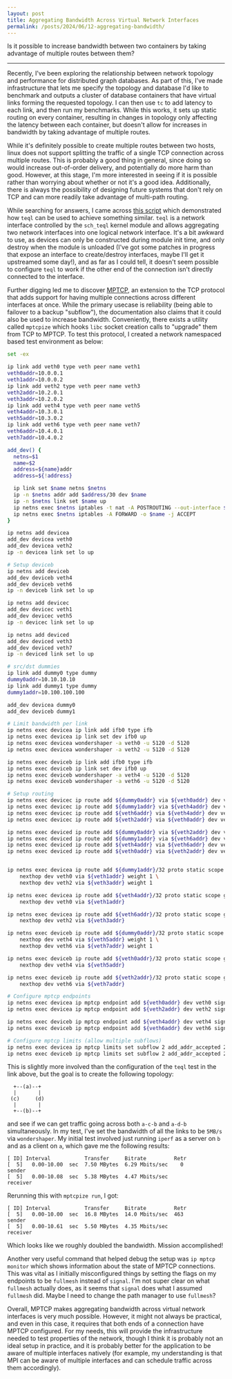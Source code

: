 ```yaml
---
layout: post
title: Aggregating Bandwidth Across Virtual Network Interfaces
permalink: /posts/2024/06/12-aggregating-bandwidth/
---
```


Is it possible to increase bandwidth between two containers by taking advantage
of multiple routes between them?

---

Recently, I've been exploring the relationship between network topology and
performance for distributed graph databases. As part of this, I've made
infrastructure that lets me specify the topology and database I'd like to
benchmark and outputs a cluster of database containers that have virtual links
forming the requested topology. I can then use `tc` to add latency to each link,
and then run my benchmarks. While this works, it sets up static routing on every
container, resulting in changes in topology only affecting the latency between
each container, but doesn't allow for increases in bandwidth by taking advantage
of multiple routes.

While it's definitely possible to create multiple routes between two hosts,
linux does not support splitting the traffic of a single TCP connection across
multiple routes. This is probably a good thing in general, since doing so would
increase out-of-order delivery, and potentially do more harm than good. However,
at this stage, I'm more interested in seeing if it is possible rather than
worrying about whether or not it's a good idea. Additionally, there is always
the possibility of designing future systems that don't rely on TCP and can more
readily take advantage of multi-path routing.

While searching for answers, I came across [this
script](https://github.com/mad-ady/linux-ecmp-lb-netns) which demonstrated how
`teql` can be used to achieve something similar. `teql` is a network interface
controlled by the `sch_teql` kernel module and allows aggregating two network
interfaces into one logical network interface. It's a bit awkward to use, as
devices can only be constructed during module init time, and only destroy when
the module is unloaded (I've got some patches in progress that expose an
interface to create/destroy interfaces, maybe I'll get it upstreamed some day!),
and as far as I could tell, it doesn't seem possible to configure `teql` to work
if the other end of the connection isn't directly connected to the interface.

Further digging led me to discover [MPTCP](https://www.mptcp.dev/), an extension
to the TCP protocol that adds support for having multiple connections across
different interfaces at once. While the primary usecase is reliability (being
able to failover to a backup "subflow"), the documentation also claims that it
could also be used to increase bandwidth. Conveniently, there exists a utility
called `mptcpize` which hooks `libc` socket creation calls to "upgrade" them
from TCP to MPTCP. To test this protocol, I created a network namespaced based
test environment as below:

```bash
set -ex

ip link add veth0 type veth peer name veth1
veth0addr=10.0.0.1
veth1addr=10.0.0.2
ip link add veth2 type veth peer name veth3
veth2addr=10.2.0.1
veth3addr=10.2.0.2
ip link add veth4 type veth peer name veth5
veth4addr=10.3.0.1
veth5addr=10.3.0.2
ip link add veth6 type veth peer name veth7
veth6addr=10.4.0.1
veth7addr=10.4.0.2

add_dev() {
  netns=$1
  name=$2
  address=${name}addr
  address=${!address}

  ip link set $name netns $netns
  ip -n $netns addr add $address/30 dev $name
  ip -n $netns link set $name up
  ip netns exec $netns iptables -t nat -A POSTROUTING --out-interface $name -j MASQUERADE
  ip netns exec $netns iptables -A FORWARD -o $name -j ACCEPT
}

ip netns add devicea
add_dev devicea veth0
add_dev devicea veth2
ip -n devicea link set lo up

# Setup deviceb
ip netns add deviceb
add_dev deviceb veth4
add_dev deviceb veth6
ip -n deviceb link set lo up

ip netns add devicec
add_dev devicec veth1
add_dev devicec veth5
ip -n devicec link set lo up

ip netns add deviced
add_dev deviced veth3
add_dev deviced veth7
ip -n deviced link set lo up

# src/dst dummies
ip link add dummy0 type dummy
dummy0addr=10.10.10.10
ip link add dummy1 type dummy
dummy1addr=10.100.100.100

add_dev devicea dummy0
add_dev deviceb dummy1

# Limit bandwidth per link
ip netns exec devicea ip link add ifb0 type ifb
ip netns exec devicea ip link set dev ifb0 up
ip netns exec devicea wondershaper -a veth0 -u 5120 -d 5120
ip netns exec devicea wondershaper -a veth2 -u 5120 -d 5120

ip netns exec deviceb ip link add ifb0 type ifb
ip netns exec deviceb ip link set dev ifb0 up
ip netns exec deviceb wondershaper -a veth4 -u 5120 -d 5120
ip netns exec deviceb wondershaper -a veth6 -u 5120 -d 5120

# Setup routing
ip netns exec devicec ip route add ${dummy0addr} via ${veth0addr} dev veth1
ip netns exec devicec ip route add ${dummy1addr} via ${veth4addr} dev veth5
ip netns exec devicec ip route add ${veth6addr} via ${veth4addr} dev veth5
ip netns exec devicec ip route add ${veth2addr} via ${veth0addr} dev veth1

ip netns exec deviced ip route add ${dummy0addr} via ${veth2addr} dev veth3
ip netns exec deviced ip route add ${dummy1addr} via ${veth6addr} dev veth7
ip netns exec deviced ip route add ${veth4addr} via ${veth6addr} dev veth7
ip netns exec deviced ip route add ${veth0addr} via ${veth2addr} dev veth3


ip netns exec devicea ip route add ${dummy1addr}/32 proto static scope global \
    nexthop dev veth0 via ${veth1addr} weight 1 \
    nexthop dev veth2 via ${veth3addr} weight 1

ip netns exec devicea ip route add ${veth4addr}/32 proto static scope global \
    nexthop dev veth0 via ${veth1addr}

ip netns exec devicea ip route add ${veth6addr}/32 proto static scope global \
    nexthop dev veth2 via ${veth3addr}

ip netns exec deviceb ip route add ${dummy0addr}/32 proto static scope global \
    nexthop dev veth4 via ${veth5addr} weight 1 \
    nexthop dev veth6 via ${veth7addr} weight 1

ip netns exec deviceb ip route add ${veth0addr}/32 proto static scope global \
    nexthop dev veth4 via ${veth5addr}

ip netns exec deviceb ip route add ${veth2addr}/32 proto static scope global \
    nexthop dev veth6 via ${veth7addr}

# Configure mptcp endpoints
ip netns exec devicea ip mptcp endpoint add ${veth0addr} dev veth0 signal
ip netns exec devicea ip mptcp endpoint add ${veth2addr} dev veth2 signal

ip netns exec deviceb ip mptcp endpoint add ${veth4addr} dev veth4 signal
ip netns exec deviceb ip mptcp endpoint add ${veth6addr} dev veth6 signal

# Configure mptcp limits (allow multiple subflows)
ip netns exec devicea ip mptcp limits set subflow 2 add_addr_accepted 2
ip netns exec deviceb ip mptcp limits set subflow 2 add_addr_accepted 2
```

This is slightly more involved than the configuration of the `teql` test in
the link above, but the goal is to create the following topology:

```
  +--(a)--+
  |       |
 (c)     (d)
  |       |
  +--(b)--+
```

and see if we can get traffic going across both `a-c-b` and `a-d-b`
simultaneously. In my test, I've set the bandwidth of all the links to be
`5MB/s` via `wondershaper`. My initial test involved just running `iperf` as a
server on `b` and as a client on `a`, which gave me the following results:

```
[ ID] Interval           Transfer     Bitrate         Retr
[  5]   0.00-10.00  sec  7.50 MBytes  6.29 Mbits/sec    0             sender
[  5]   0.00-10.08  sec  5.38 MBytes  4.47 Mbits/sec                  receiver
```

Rerunning this with `mptcpize run`, I got:

```
[ ID] Interval           Transfer     Bitrate         Retr
[  5]   0.00-10.00  sec  16.8 MBytes  14.0 Mbits/sec  463             sender
[  5]   0.00-10.61  sec  5.50 MBytes  4.35 Mbits/sec                  receiver
```

Which looks like we roughly doubled the bandwidth. Mission accomplished!

Another very useful command that helped debug the setup was `ip mptcp monitor`
which shows information about the state of MPTCP connections. This was vital as
I initially misconfigured things by setting the flags on my endpoints to be
`fullmesh` instead of `signal`. I'm not super clear on what `fullmesh` actually
does, as it seems that `signal` does what I assumed `fullmesh` did. Maybe I need
to change the path manager to use `fullmesh`?

Overall, MPTCP makes aggregating bandwidth across virtual network interfaces is
very much possible. However, it might not always be practical, and even in this
case, it requires that both ends of a connection have MPTCP configured. For my
needs, this will provide the infrastructure needed to test properties of the
network, though I think it is probably not an ideal setup in practice, and it is
probably better for the application to be aware of multiple interfaces natively
(for example, my understanding is that MPI can be aware of multiple interfaces
and can schedule traffic across them accordingly).
